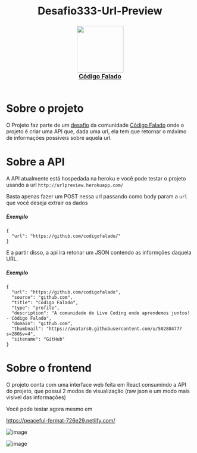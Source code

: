 
<h1 align="center"> Desafio333-Url-Preview</h1>

<h3 align="center">
  <img src="https://avatars1.githubusercontent.com/u/50280477?s=200&v=4" width="125"><br>
    <a href="https://github.com/codigofalado/desafio333">Código Falado</a>
    <br>
    <br>
</h3>

# Sobre o projeto
O Projeto faz parte de um <a href="">desafio</a> da comunidade <a href="https://github.com/codigofalado/desafio333">Código Falado</a> onde o projeto é criar uma API que, dada uma url, ela tem que retornar o máximo de informações possíveis sobre aquela url.

# Sobre a API
A API atualmente está hospedada na heroku e você pode testar o projeto usando a url `http://urlpreview.herokuapp.com/`

Basta apenas fazer um POST nessa url passando como body param a `url` que você deseja extrair os dados

##### Exemplo
```
{
  "url": "https://github.com/codigofalado/"
}
```

E a partir disso, a api irá retonar um JSON contendo as informções daquela URL.

##### Exemplo
```
{
  "url": "https://github.com/codigofalado",
  "source": "github.com",
  "title": "Código Falado",
  "type": "profile",
  "description": "A comunidade de Live Coding onde aprendemos juntos! - Código Falado",
  "domain": "github.com",
  "thumbnail": "https://avatars0.githubusercontent.com/u/50280477?s=280&v=4",
  "sitename": "GitHub"
}
```

# Sobre o frontend
O projeto conta com uma interface web feita em React consumindo a API do projeto, que possui 2 modos de visualização (raw json e um modo mais visivel das informações)

Você pode testar agora mesmo em

 https://peaceful-fermat-726e29.netlify.com/

![image](https://user-images.githubusercontent.com/40467826/67532594-328e5d80-f69d-11e9-931e-4ef2cc47b8d6.png)

![image](https://user-images.githubusercontent.com/40467826/67532630-5487e000-f69d-11e9-9d77-acafbed73dfe.png)
